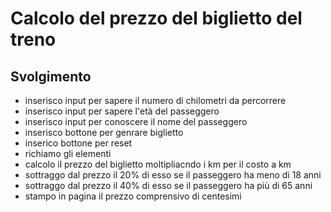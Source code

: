 Calcolo del prezzo del biglietto del treno
===

## Svolgimento
- inserisco input per sapere il numero di chilometri da percorrere
- inserisco input per sapere l'età del passeggero
- inserisco input per conoscere il nome del passeggero
- inserisco bottone per genrare biglietto 
- inserico bottone per reset
- richiamo gli elementi 
- calcolo il prezzo del biglietto moltipliacndo i km per il costo a km 
- sottraggo dal prezzo il 20% di esso se il passeggero ha meno di 18 anni
- sottraggo dal prezzo il 40% di esso se il passeggero ha più di 65 anni
- stampo in pagina il prezzo comprensivo di centesimi 

